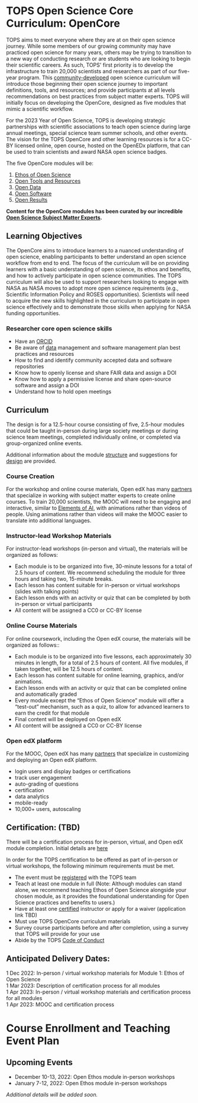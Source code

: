 # TOPS Open Science Core Curriculum: OpenCore

TOPS aims to meet everyone where they are at on their open science journey. While some members of our growing community may have practiced open science for many years, others may be trying to transition to a new way of conducting research or are students who are looking to begin their scientific careers. As such, TOPS' first priority is to develop the infrastructure to train 20,000 scientists and researchers as part of our five-year program. This [community-developed](./OpenCore_leads.md) open science curriculum will introduce those beginning their open science journey to important definitions, tools, and resources; and provide participants at all levels recommendations on best practices from subject matter experts. TOPS will initially focus on developing the OpenCore, designed as five modules that mimic a scientific workflow.  

For the 2023 Year of Open Science, TOPS is developing strategic partnerships with scientific associations to teach open science during large annual meetings, special science team summer schools, and other events. The vision for the TOPS OpenCore and other learning resources is for a CC-BY licensed online, open course, hosted on the OpenEDx platform, that can be used to train scientists and award NASA open science badges. 

The five OpenCore modules will be:
1. [Ethos of Open Science](./modules/open_science_ethos_module.md)
1. [Open Tools and Resources](./modules/open_tools_module.md)
2. [Open Data](./modules/open_data_module.md)
3. [Open Software](./modules/open_software_module.md)
1. [Open Results](./modules/open_results_module.md)

**Content for the OpenCore modules has been curated by our incredible [Open Science Subject Matter Experts](./OpenCore_leads.md).**

## Learning Objectives

The OpenCore aims to introduce learners to a nuanced understanding of open science, enabling participants to better understand an open science workflow from end to end. The focus of the curriculum will be on providing learners with a basic understanding of open science, its ethos and benefits, and how to actively participate in open science communities. The TOPS curriculum will also be used to support researchers looking to engage with NASA as NASA moves to adopt more open science requirements (e.g., Scientific Information Policy and ROSES opportunities). Scientists will need to acquire the new skills highlighted in the curriculum to participate in open science effectively and to demonstrate those skills when applying for NASA funding opportunities.


### Researcher core open science skills 
- Have an [ORCID](https://orcid.org/)
- Be aware of [data](https://science.nasa.gov/researchers/sara/faqs/dmp-faq-roses) management and software management plan best practices and resources
- How to find and identify community accepted data and software repositories
- Know how to openly license and share FAIR data and assign a DOI  
- Know how to apply a permissive license and share open-source software and assign a DOI
- Understand how to hold open meetings


## Curriculum

The design is for a 12.5-hour course consisting of five, 2.5-hour modules that could be taught in-person during large society meetings or during science team meetings, completed individually online, or completed via group-organized online events. 

Additional information about the module [structure](./OpenCore_structure.md) and suggestions for [design](./course_guidance.md) are provided.

### Course Creation
For the workshop and online course materials, Open edX has many [partners](https://openedx.org/marketplace-all/) that specialize in working with subject matter experts to create online courses. To train 20,000 scientists, the MOOC will need to be engaging and interactive, similar to [Elements of AI](https://www.elementsofai.com/), with animations rather than videos of people. Using animations rather than videos will make the MOOC easier to translate into additional languages.

### Instructor-lead Workshop Materials
For instructor-lead workshops (in-person and virtual), the materials will be organized as follows:
* Each module is to be organized into five, 30-minute lessons for a total of 2.5 hours of content. We recommend scheduling the module for three hours and taking two, 15-minute breaks. 
* Each lesson has content suitable for in-person or virtual workshops (slides with talking points) 
* Each lesson ends with an activity or quiz that can be completed by both in-person or virtual participants
* All content will be assigned a CC0 or CC-BY license

### Online Course Materials
For online coursework, including the Open edX course, the materials will be organized as follows::
* Each module is to be organized into five lessons, each approximately 30 minutes in length, for a total of 2.5 hours of content. All five modules, if taken together, will be 12.5 hours of content. 
* Each lesson has content suitable for online learning, graphics, and/or animations.    
* Each lesson ends with an activity or quiz that can be completed online and automatically graded
* Every module except the “Ethos of Open Science” module will offer a “test-out” mechanism, such as a quiz, to allow for advanced learners to earn the credit for that module
* Final content will be deployed on Open edX
* All content will be assigned a CC0 or CC-BY license

### Open edX platform
For the MOOC, Open edX has many [partners](https://openedx.org/marketplace-all/) that specialize in customizing and deploying an Open edX platform. 
* login users and display badges or certifications
* track user engagement
* auto-grading of questions
* certification
* data analytics
* mobile-ready
* 10,000+ users, autoscaling

## Certification: (TBD) 

There will be a certification process for in-person, virtual, and Open edX module completion. Initial details are [here](https://github.com/nasa/Transform-to-Open-Science/blob/main/docs/Area3_Incentives/readme.md)

In order for the TOPS certification to be offered as part of in-person or virtual workshops, the following minimum requirements must be met.
* The event must be [registered](https://docs.google.com/forms/d/e/1FAIpQLSdKjStEuuefHpBKpwkGB6FRYD7U3rP5-t6C2zwe22_UaBFgRA/viewform) with the TOPS team
* Teach at least one module in full (Note: Although modules can stand alone, we recommend teaching Ethos of Open Science alongside your chosen module, as it provides the foundational understanding for Open Science practices and benefits to users.) 
* Have at least one [certified](https://carpentries.org/instructors/) instructor or apply for a waiver (application link TBD)
* Must use TOPS OpenCore curriculum materials
* Survey course participants before and after completion, using a survey that TOPS will provide for your use 
* Abide by the TOPS [Code of Conduct](https://github.com/nasa/Transform-to-Open-Science/blob/main/CODE_OF_CONDUCT.md)

## Anticipated Delivery Dates:
1 Dec 2022: In-person / virtual workshop materials for Module 1: Ethos of Open Science \
1 Mar 2023: Description of certification process for all modules \
1 Apr 2023: In-person / virtual workshop materials and certification process for all modules \
1 Apr 2023: MOOC and certification process 

# Course Enrollment and Teaching Event Plan
## Upcoming Events
* December 10-13, 2022: Open Ethos module in-person workshops
* January 7-12, 2022: Open Ethos module in-person workshops

*Additional details will be added soon.*

